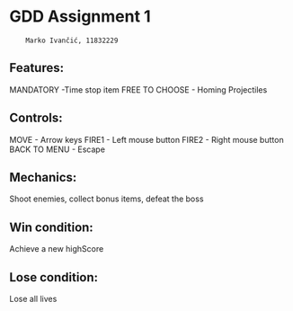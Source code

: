 # GDD Assignment 1
        Marko Ivančić, 11832229

## Features:
 MANDATORY -Time stop item
 FREE TO CHOOSE - Homing Projectiles

## Controls:
 MOVE - Arrow keys
 FIRE1 - Left mouse button
 FIRE2 - Right mouse button
 BACK TO MENU - Escape

## Mechanics:
Shoot enemies, collect bonus items, defeat the boss

## Win condition:
Achieve a new highScore

## Lose condition:
Lose all lives
